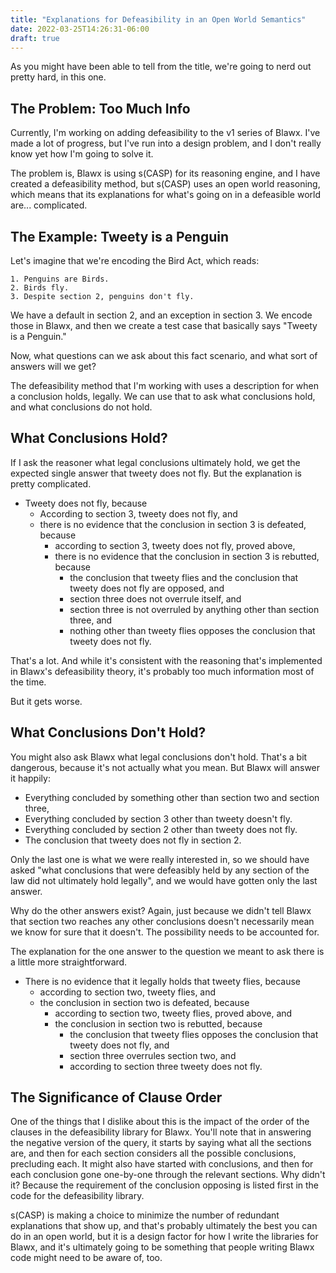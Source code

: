 ```yaml
---
title: "Explanations for Defeasibility in an Open World Semantics"
date: 2022-03-25T14:26:31-06:00
draft: true
---
```

As you might have been able to tell from the title, we're going to nerd
out pretty hard, in this one.

## The Problem: Too Much Info

Currently, I'm working on adding defeasibility to the v1 series of Blawx.
I've made a lot of progress, but I've run into a design problem, and I don't
really know yet how I'm going to solve it.

The problem is, Blawx is using s(CASP) for its reasoning engine, and I have created a defeasibility method, but s(CASP) uses an open world reasoning,
which means that its explanations for what's going on in a defeasible world
are... complicated.

## The Example: Tweety is a Penguin

Let's imagine that we're encoding the Bird Act, which reads:

```
1. Penguins are Birds.
2. Birds fly.
3. Despite section 2, penguins don't fly.
```

We have a default in section 2, and an exception in section 3. We encode those
in Blawx, and then we create a test case that basically says "Tweety is a Penguin."

Now, what questions can we ask about this fact scenario, and what sort of answers will we get?

The defeasibility method that I'm working with uses a description for when a
conclusion holds, legally. We can use that to ask what conclusions hold,
and what conclusions do not hold.

## What Conclusions Hold?

If I ask the reasoner what legal conclusions ultimately hold, we get the
expected single answer that tweety does not fly. But the explanation is
pretty complicated.

* Tweety does not fly, because
  * According to section 3, tweety does not fly, and
  * there is no evidence that the conclusion in section 3 is defeated, because
    * according to section 3, tweety does not fly, proved above,
    * there is no evidence that the conclusion in section 3 is rebutted, because
      * the conclusion that tweety flies and the conclusion that tweety does not
        fly are opposed, and
      * section three does not overrule itself, and
      * section three is not overruled by anything other than section three, and
      * nothing other than tweety flies opposes the conclusion that tweety does
        not fly.

That's a lot. And while it's consistent with the reasoning that's implemented in
Blawx's defeasibility theory, it's probably too much information most of the time.

But it gets worse.

## What Conclusions Don't Hold?

You might also ask Blawx what legal conclusions don't hold. That's a bit dangerous, because it's not actually what you mean. But Blawx will answer it happily:

* Everything concluded by something other than section two and section three,
* Everything concluded by section 3 other than tweety doesn't fly.
* Everything concluded by section 2 other than tweety does not fly.
* The conclusion that tweety does not fly in section 2.

Only the last one is what we were really interested in, so we should have asked
"what conclusions that were defeasibly held by any section of the law did
not ultimately hold legally", and we would have gotten only the last answer.

Why do the other answers exist? Again, just because we didn't tell Blawx that
section two reaches any other conclusions doesn't necessarily mean we know
for sure that it doesn't. The possibility needs to be accounted for.

The explanation for the one answer to the question we meant to ask 
there is a little more straightforward.

* There is no evidence that it legally holds that tweety flies, because
  * according to section two, tweety flies, and
  * the conclusion in section two is defeated, because
    * according to section two, tweety flies, proved above, and
    * the conclusion in section two is rebutted, because
      * the conclusion that tweety flies opposes the conclusion that tweety does
        not fly, and
      * section three overrules section two, and
      * according to section three tweety does not fly.

## The Significance of Clause Order

One of the things that I dislike about this is the impact of the order of
the clauses in the defeasibility library for Blawx. You'll note that in answering
the negative version of the query, it starts by saying what all the sections are,
and then for each section considers all the possible conclusions, precluding
each. It might also have started with conclusions, and then for each conclusion
gone one-by-one through the relevant sections. Why didn't it? Because the
requirement of the conclusion opposing is listed first in the code for the
defeasibility library.

s(CASP) is making a choice to minimize the number of redundant explanations that
show up, and that's probably ultimately the best you can do in an open world,
but it is a design factor for how I write the libraries for Blawx, and it's
ultimately going to be something that people writing Blawx code might need to
be aware of, too.
